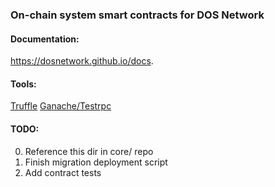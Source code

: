 ### On-chain system smart contracts for DOS Network

#### Documentation:
https://dosnetwork.github.io/docs.

#### Tools:
[Truffle](https://www.truffleframework.com/docs/truffle/overview)
[Ganache/Testrpc](https://github.com/trufflesuite/ganache-cli/blob/master/README.md)

#### TODO:
0. Reference this dir in core/ repo
1. Finish migration deployment script
2. Add contract tests

